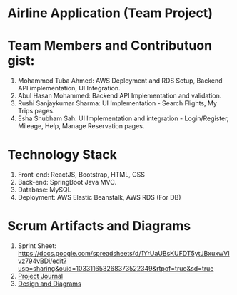 # Airline Application (Team Project)
# Team Members and Contributuon gist:
1. Mohammed Tuba Ahmed: AWS Deployment and RDS Setup, Backend API implementation, UI Integration.
2. Abul Hasan Mohammed: Backend API Implementation and validation.
3. Rushi Sanjaykumar Sharma: UI Implementation - Search Flights, My Trips pages.
4. Esha Shubham Sah: UI Implementation and integration - Login/Register, Mileage, Help, Manage Reservation pages.

# Technology Stack
1. Front-end: ReactJS, Bootstrap, HTML, CSS
2. Back-end: SpringBoot Java MVC.
3. Database: MySQL
4. Deployment: AWS Elastic Beanstalk, AWS RDS (For DB) 

# Scrum Artifacts and Diagrams
1. Sprint Sheet: https://docs.google.com/spreadsheets/d/1YrUaUBsKUFDT5ytJBxuxwVIvz794vBDi/edit?usp=sharing&ouid=103311653268373522349&rtpof=true&sd=true
2. [Project Journal](https://github.com/gopinathsjsu/team-project-the-a-four/blob/main/ProjectArifacts/ProjectJournal.md)
3. [Design and Diagrams](https://github.com/gopinathsjsu/team-project-the-a-four/blob/main/ProjectArifacts/arch-and-design.md)
